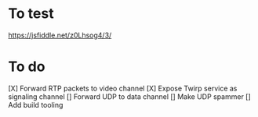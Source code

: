 # To test

https://jsfiddle.net/z0Lhsog4/3/

# To do

[X] Forward RTP packets to video channel
[X] Expose Twirp service as signaling channel
[] Forward UDP to data channel
[] Make UDP spammer
[] Add build tooling
